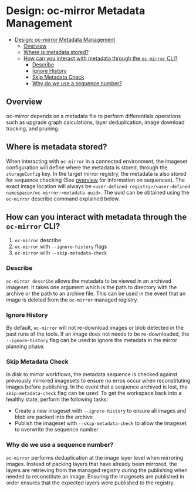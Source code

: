 Design: oc-mirror Metadata Management
===
- [Design: oc-mirror Metadata Management](#design-oc-mirror-metadata-management)
  - [Overview](#overview)
  - [Where is metadata stored?](#where-is-metadata-stored)
  - [How can you interact with metadata through the `oc-mirror` CLI?](#how-can-you-interact-with-metadata-through-the-oc-mirror-cli)
    - [Describe](#describe)
    - [Ignore History](#ignore-history)
    - [Skip Metadata Check](#skip-metadata-check)
    - [Why do we use a sequence number?](#why-do-we-use-a-sequence-number)

## Overview
oc-mirror depends on a metadata file to perform differentials operations such as upgrade graph calculations, layer deduplication, image download tracking, and pruning.

## Where is metadata stored?

When interacting with `oc-mirror` in a connected environment, the imageset configuration will define where the metadata is stored, through the
`storageConfig` key. In the target mirror registry, the metadata is also stored for sequence checking (See [overview](overview.md) for information on sequences). The exact image location will always be `<user-defined registry>/<user-defined namespace>/oc-mirror:<metadata-uuid>`. The uuid can be obtained using the `oc-mirror` describe command explained below.

## How can you interact with metadata through the `oc-mirror` CLI?

1. `oc-mirror` describe
2. `oc-mirror` with `--ignore-history` flags
3. `oc-mirror` with `--skip-metadata-check`

### Describe

`oc-mirror describe` allows the metadata to be viewed in an archived imageset. It takes one argument which is the path to directory with the archive or the path to an archive file. This can be used in the event that an image is deleted from the `oc-mirror` managed registry.

### Ignore History

By default, `oc-mirror` will not re-download images or blob detected in the past runs of the tools. If an image does not needs to be re-downloaded, the `--ignore-history` flag can be used to ignore the metadata in the mirror planning phase.

### Skip Metadata Check

In disk to mirror workflows, the metadata sequence is checked against previously mirrored imagesets to ensure no erros occur when reconstituting images before publishing. In the event that a sequence archived is lost, the `skip-metadata-check` flag can be used. To get the workspace back into a healthy state, perform the following tasks:

- Create a new imageset with `--ignore-history` to ensure all images and blob are packed into the archive
- Publish the imageset with `--skip-metadata-check` to allow the imageset to overwrite the sequence number

### Why do we use a sequence number?

`oc-mirror` performs deduplication at the image layer level when mirroring images. Instead of packing layers that have already been mirrored, the layers are retrieving from the managed registry during the publishing when needed to reconstitute an image. Ensuring the imagesets are published in order ensures that the expected layers were published to the registry.
